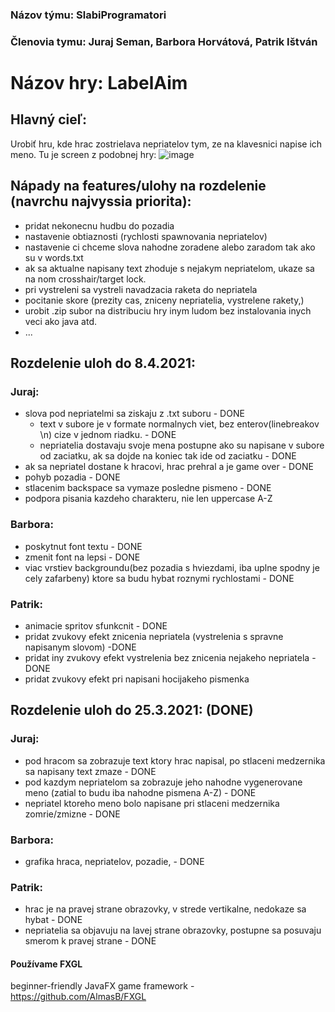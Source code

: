 ### Názov týmu: SlabiProgramatori
### Členovia tymu: Juraj Seman, Barbora Horvátová, Patrik Ištván
# Názov hry: LabelAim
## Hlavný cieľ:
Urobiť hru, kde hrac zostrielava nepriatelov tym, ze na klavesnici napise ich meno.
Tu je screen z podobnej hry: ![image](https://user-images.githubusercontent.com/42540086/110616730-2e30ea80-8195-11eb-9cdb-c523b327122c.png)
## Nápady na features/ulohy na rozdelenie (navrchu najvyssia priorita):
- pridat nekonecnu hudbu do pozadia
- nastavenie obtiaznosti (rychlosti spawnovania nepriatelov)
- nastavenie ci chceme slova nahodne zoradene alebo zaradom tak ako su v words.txt
- ak sa aktualne napisany text zhoduje s nejakym nepriatelom, ukaze sa na nom crosshair/target lock. 
- pri vystreleni sa vystreli navadzacia raketa do nepriatela
- pocitanie skore (prezity cas, zniceny nepriatelia, vystrelene rakety,)
- urobit .zip subor na distribuciu hry inym ludom bez instalovania inych veci ako java atd.
- ...

## Rozdelenie uloh do 8.4.2021:
### Juraj:
- slova pod nepriatelmi sa ziskaju z .txt suboru - DONE
    - text v subore je v formate normalnych viet, bez enterov(linebreakov \n) cize v jednom riadku. - DONE
    - nepriatelia dostavaju svoje mena postupne ako su napisane v subore od zaciatku, ak sa dojde na koniec tak ide od zaciatku - DONE
- ak sa nepriatel dostane k hracovi, hrac prehral a je game over - DONE
- pohyb pozadia - DONE
- stlacenim backspace sa vymaze posledne pismeno - DONE
- podpora pisania kazdeho charakteru, nie len uppercase A-Z


### Barbora:
- poskytnut font textu - DONE
- zmenit font na lepsi - DONE
- viac vrstiev backgroundu(bez pozadia s hviezdami, iba uplne spodny je cely zafarbeny) ktore sa budu hybat roznymi rychlostami - DONE
### Patrik: 
- animacie spritov sfunkcnit - DONE
- pridat zvukovy efekt znicenia nepriatela (vystrelenia s spravne napisanym slovom) -DONE
- pridat iny zvukovy efekt vystrelenia bez znicenia nejakeho nepriatela -DONE
- pridat zvukovy efekt pri napisani hocijakeho pismenka


## Rozdelenie uloh do 25.3.2021: (DONE)
### Juraj:
- pod hracom sa zobrazuje text ktory hrac napisal, po stlaceni medzernika sa napisany text zmaze - DONE
- pod kazdym nepriatelom sa zobrazuje jeho nahodne vygenerovane meno (zatial to budu iba nahodne pismena A-Z) - DONE
- nepriatel ktoreho meno bolo napisane pri stlaceni medzernika zomrie/zmizne - DONE
### Barbora:
- grafika hraca, nepriatelov, pozadie, - DONE
### Patrik: 
- hrac je na pravej strane obrazovky, v strede vertikalne, nedokaze sa hybat - DONE
- nepriatelia sa objavuju na lavej strane obrazovky, postupne sa posuvaju smerom k pravej strane - DONE


#### Používame FXGL 
beginner-friendly JavaFX game framework - https://github.com/AlmasB/FXGL
